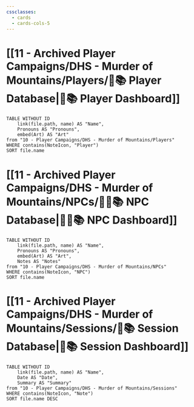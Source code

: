 ```yaml
---
cssclasses:
  - cards
  - cards-cols-5
---
```

# [[11 - Archived Player Campaigns/DHS - Murder of Mountains/Players/🧙📚 Player Database|🧙📚 Player Dashboard]]
```dataview
TABLE WITHOUT ID 
	link(file.path, name) AS "Name", 
	Pronouns AS "Pronouns",
	embed(Art) AS "Art"
from "10 - Player Campaigns/DHS - Murder of Mountains/Players"
WHERE contains(NoteIcon, "Player")
SORT file.name
```

# [[11 - Archived Player Campaigns/DHS - Murder of Mountains/NPCs/👨‍🌾📚 NPC Database|👨‍🌾📚 NPC Dashboard]]
```dataview
TABLE WITHOUT ID 
	link(file.path, name) AS "Name", 
	Pronouns AS "Pronouns",
	embed(Art) AS "Art",
	Notes AS "Notes"
from "10 - Player Campaigns/DHS - Murder of Mountains/NPCs"
WHERE contains(NoteIcon, "NPC")
SORT file.name
```

# [[11 - Archived Player Campaigns/DHS - Murder of Mountains/Sessions/🧻📚 Session Database|🧻📚 Session Dashboard]]
```dataview
TABLE WITHOUT ID 
	link(file.path, name) AS "Name", 
	Date AS "Date",
	Summary AS "Summary"
from "10 - Player Campaigns/DHS - Murder of Mountains/Sessions"
WHERE contains(NoteIcon, "Note")
SORT file.name DESC
```

